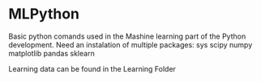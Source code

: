 # MLPython
Basic python comands used in the Mashine learning part of the Python development. Need an instalation of multiple packages:
    sys
    scipy
    numpy
    matplotlib
    pandas
    sklearn

Learning data can be found in the Learning Folder